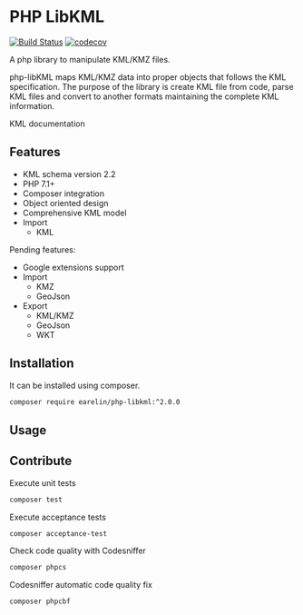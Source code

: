 
# PHP LibKML #

[![Build Status](https://travis-ci.org/earelin/php-libkml.svg?branch=2.x.x)](https://travis-ci.org/earelin/php-libkml)
[![codecov](https://codecov.io/gh/earelin/php-libkml/branch/2.x.x/graph/badge.svg)](https://codecov.io/gh/earelin/php-libkml)

A php library to manipulate KML/KMZ files.

php-libKML maps KML/KMZ data into proper objects that follows the KML specification. The purpose of the library is create KML file from code, parse KML files and convert to another formats maintaining the complete KML information.

KML documentation

## Features ##

* KML schema version 2.2
* PHP 7.1+
* Composer integration
* Object oriented design
* Comprehensive KML model
* Import
  * KML

Pending features:

* Google extensions support
* Import
  * KMZ
  * GeoJson
* Export
  * KML/KMZ
  * GeoJson
  * WKT

## Installation ##

It can be installed using composer.

```bash
composer require earelin/php-libkml:^2.0.0
```

## Usage ##

## Contribute ##

Execute unit tests

```bash
composer test
```

Execute acceptance tests

```bash
composer acceptance-test
```

Check code quality with Codesniffer

```bash
composer phpcs
```

Codesniffer automatic code quality fix

```bash
composer phpcbf
```
